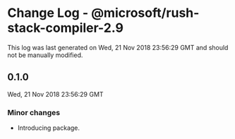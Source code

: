 # Change Log - @microsoft/rush-stack-compiler-2.9

This log was last generated on Wed, 21 Nov 2018 23:56:29 GMT and should not be manually modified.

## 0.1.0
Wed, 21 Nov 2018 23:56:29 GMT

### Minor changes

- Introducing package.

